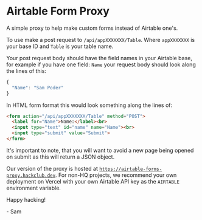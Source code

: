 # Airtable Form Proxy

A simple proxy to help make custom forms instead of Airtable one's.

To use make a post request to `/api/appXXXXXXX/Table`. Where `appXXXXXXX` is your base ID and `Table` is your table name. 

Your post request body should have the field names in your Airtable base, for example if you have one field: `Name` your request body should look along the lines of this:

```js
{
  "Name": "Sam Poder"
}

```

In HTML form format this would look something along the lines of:

```html
<form action="/api/appXXXXXXX/Table" method="POST">
  <label for="Name">Name:</label><br>
  <input type="text" id="name" name="Name"><br>
  <input type="submit" value="Submit">
</form> 
```

It's important to note, that you will want to avoid a new page being opened on submit as this will return a JSON object. 

Our version of the proxy is hosted at [`https://airtable-forms-proxy.hackclub.dev`](https://airtable-forms-proxy.hackclub.dev). For non-HQ projects, we recommend your own deployment on Vercel with your own Airtable API key as the `AIRTABLE` environment variable.

Happy hacking!

\- Sam
